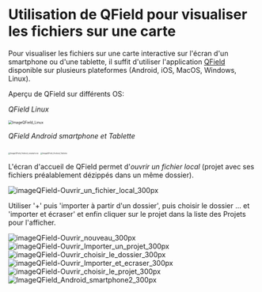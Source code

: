 # **Utilisation de QField pour visualiser les fichiers sur une carte**

Pour visualiser les fichiers sur une carte interactive sur l'écran d'un smartphone ou d'une tablette, il suffit d'utiliser l'application [QField](https://docs.qfield.org/get-started/#__tabbed_1_1) disponible sur plusieurs plateformes (Android, iOS, MacOS, Windows, Linux).

Aperçu de QField sur différents OS:

*QField Linux* 

<img src="ImageQField_Linux.png" alt="ImageQField_Linux" style="zoom:50%;" />

*QField Android smartphone et Tablette*

<img src="ImageQField_Android_smartphone_300px.jpg" alt="ImageQField_Android_smartphone" style="zoom: 25%;" /> <img src="ImageQField_Android_Tablette_500px.jpg" alt="ImageQField_Android_Tablette" style="zoom:25%;" />



L'écran d'accueil de QField permet d'*ouvrir un fichier local* (projet avec ses fichiers préalablement dézippés dans un même dossier).


![imageQField-Ouvrir_un_fichier_local_300px](imageQField-Ouvrir_un_fichier_local_300px.png)



Utiliser '+' puis 'importer à partir d'un dossier', puis choisir le dossier ... et 'importer et écraser' et enfin cliquer sur le projet dans la liste des Projets pour l'afficher.

![imageQField-Ouvrir_nouveau_300px](imageQField-Ouvrir_nouveau_300px.png)![imageQField-Ouvrir_Importer_un_projet_300px](imageQField-Ouvrir_Importer_un_projet_300px.png)![imageQField-Ouvrir_choisir_le_dossier_300px](imageQField-Ouvrir_choisir_le_dossier_300px.png)![imageQField-Ouvrir_Importer_et_ecraser_300px](imageQField-Ouvrir_Importer_et_ecraser_300px.png)![imageQField-Ouvrir_choisir_le_projet_300px](imageQField-Ouvrir_choisir_le_projet_300px.png)![ImageQField_Android_smartphone2_300px](ImageQField_Android_smartphone2_300px.jpg) 





